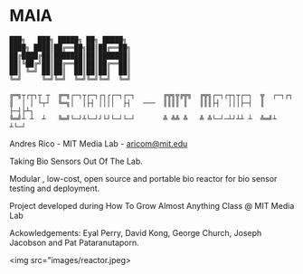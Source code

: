 # MAIA

```
███╗   ███╗ █████╗ ██╗ █████╗
████╗ ████║██╔══██╗██║██╔══██╗
██╔████╔██║███████║██║███████║
██║╚██╔╝██║██╔══██║██║██╔══██║
██║ ╚═╝ ██║██║  ██║██║██║  ██║
╚═╝     ╚═╝╚═╝  ╚═╝╚═╝╚═╝  ╚═╝

╔═╗┬┌┬┐┬ ┬  ╔═╗┌─┐┬┌─┐┌┐┌┌─┐┌─┐       ╔╦╗╦╔╦╗  ╔╦╗┌─┐┌┬┐┬┌─┐  ╦  ┌─┐┌┐
║  │ │ └┬┘  ╚═╗│  │├┤ ││││  ├┤   ───  ║║║║ ║   ║║║├┤  │││├─┤  ║  ├─┤├┴┐
╚═╝┴ ┴  ┴   ╚═╝└─┘┴└─┘┘└┘└─┘└─┘       ╩ ╩╩ ╩   ╩ ╩└─┘─┴┘┴┴ ┴  ╩═╝┴ ┴└─┘

```
Andres Rico - MIT Media Lab - aricom@mit.edu

Taking Bio Sensors Out Of The Lab.

Modular , low-cost, open source and portable bio reactor for bio sensor testing and deployment.

Project developed during How To Grow Almost Anything Class @ MIT Media Lab

Ackowledgements:
Eyal Perry, David Kong, George Church, Joseph Jacobson and Pat Pataranutaporn.

<img src="images/reactor.jpeg>
